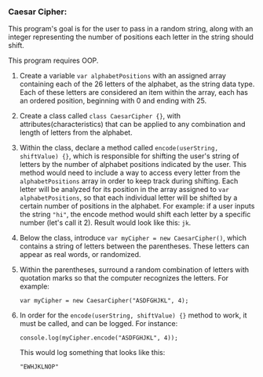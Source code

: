 ### Caesar Cipher:

This program's goal is for the user to pass in a random string, along with an integer representing the number of positions each letter in the string should shift.  

This program requires OOP.

1. Create a variable `var alphabetPositions` with an assigned array containing each of the 26 letters of the alphabet, as the string data type.  Each of these letters are considered an item within the array, each has an ordered position, beginning with 0 and ending with 25.

1. Create a class called `class CaesarCipher {}`, with attributes(characteristics) that can be applied to any combination and length of letters from the alphabet.

1. Within the class, declare a method called `encode(userString, shiftValue) {}`, which is responsible for shifting the user's string of letters by the number of alphabet positions indicated by the user.  This method would need to include a way to access every letter from the `alphabetPositions` array in order to keep track during shifting.  Each letter will be analyzed for its position in the array assigned to `var alphabetPositions`, so that each individual letter will be shifted by a certain number of positions in the alphabet.  For example: if a user inputs the string `"hi"`, the encode method would shift each letter by a specific number (let's call it 2).  Result would look like this: `jk`.

1. Below the class, introduce `var myCipher = new CaesarCipher()`, which contains a string of letters between the parentheses.  These letters can appear as real words, or randomized.

1. Within the parentheses, surround a random combination of letters with quotation marks so that the computer recognizes the letters.  For example:

    `var myCipher = new CaesarCipher("ASDFGHJKL", 4);`

1. In order for the `encode(userString, shiftValue) {}` method to work, it must be called, and can be logged.  For instance:

    `console.log(myCipher.encode("ASDFGHJKL", 4));`

    This would log something that looks like this:

    `"EWHJKLNOP"`
